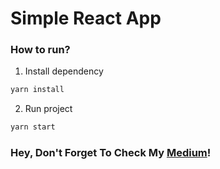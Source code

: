 # Simple React App

### How to run?
1. Install dependency
```bash
yarn install
```
2. Run project
```bash
yarn start
```

### Hey, Don't Forget To Check My [Medium](https://medium.com/@byciikel)!
